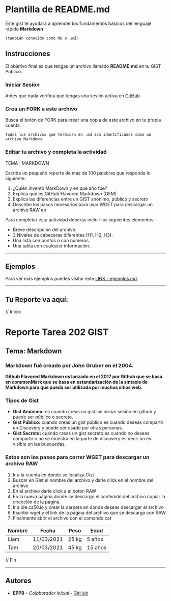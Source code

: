# Plantilla de README.md

Este gist te ayudará a aprender los fundamentos básicos del lenguaje rápido **Markdown** 

```
(también conocido como MD o .md)
```

## Instrucciones

El objetivo final es que tengas un archivo llamado **README.md** en tu GIST Público.

### Iniciar Sesión 

Antes que nada verifica que tengas una sesión activa en [GitHub](https://github.com)

### Crea un FORK a este archivo

Busca el botón de FORK para crear una copia de este archivo en tu propia cuenta.

```
Todos los archivos que terminan en .md son identificados como un archivo Markdown.
```

### Editar tu archivo y completa la actividad

TEMA : MARKDOWN

Escribe un pequeño reporte de más de 100 palabras que responda lo siguiente:

1. ¿Quién inventó MarkDown y en que año fue?
2. Explica que es GitHub Flavored Markdown (GFM)
3. Explica las diferencias entre un GIST anónimo, público y secreto
4. Describe los pasos necesarios para usar WGET para descargar un archivo RAW en 

Para completar esta actividad deberás incluir los siguientes elementos:

* Breve descripción del archivo.
* 3 Niveles de cabeceras diferentes (H1, H2, H3).
* Una lista con puntos o con números.
* Una tabla con cualquier información.

---

## Ejemplos

Para ver más ejemplos puedes visitar este [LINK - ejemplos.md](https://gist.github.com/recurs1v0/0b396678831df73c9cd4ac9e8566e50f).

---

## Tu Reporte va aquí:

// Inicio
# Reporte Tarea 202 GIST

## Tema: Markdown

### Markdown fué creado por **John Gruber** en el 2004.

**Github Flavored Markdown es lanzado en el 2017 por Github que se basa en commonMark que se basa en estandarización de la sintaxis de Markdown para que pueda ser utilizada por muchos sitios web.**

### Tipos de Gist

* **Gist Anónimo:** es cuando creas un gist sin iniciar sesión en github y puede ser público o secreto.
* **Gist Público:** cuando creas un gist público es cuando deseas compartir en Discovery y puede ser usado por otras personas.
* **Gist Secreto:** cuando creas un gist secreto es cuando no deseas compartir o no se muestra en la parte de discovery es decir no es visible en las busquedas.  

### Estos son los pasos para correr WGET para descargar un archivo RAW

1.  Ir a la cuenta en donde se localiza Gist
2.  Buscar en Gist el nombre del archivo y darle click en el nombre del archivo
3.  En el archivo darle click a el boton RAW
4.  En la nueva página donde se descargo el contenido del archivo copiar la dirección de la página.
5.  Ir a ide.cs50.io y crear la carpeta en donde deseas descargar el archivo
6.  Escribir wget y el link de la página del archivo que se descargo con RAW
7.  Finalmente abrir el archivo con el comando cat



| Nombre | Fecha | Peso  | Edad |
| ------ | ------ | ----- | ----- | 
|  Liam |  11/03/2021 |   25 kg | 5 años |
|  Tam  |  20/03/2021 |   45 kg | 15 años | 

// Fin

---

## Autores

* **EPPR** - *Colaborador Inicial* - [GitHub](https://github.com/EPPR/)